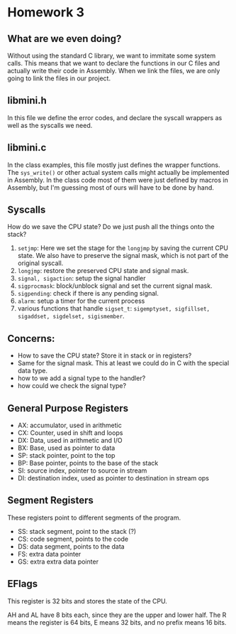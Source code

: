 # Homework 3
## What are we even doing?
Without using the standard C library, we want to immitate some system calls.
This means that we want to declare the functions in our C files and actually write their code
in Assembly.
When we link the files, we are only going to link the files in our project.

## libmini.h
In this file we define the error codes, and declare the syscall wrappers as well as the syscalls we need.

## libmini.c
In the class examples, this file mostly just defines the wrapper functions. The `sys_write()` or other actual
system calls might actually be implemented in Assembly. In the class code most of them were just defined
by macros in Assembly, but I'm guessing most of ours will have to be done by hand.


## Syscalls
How do we save the CPU state? Do we just push all the things onto the stack?
1. `setjmp`: Here we set the stage for the `longjmp` by saving the current CPU state. We also have to 
preserve the signal mask, which is not part of the original syscall.  
2. `longjmp`: restore the preserved CPU state and signal mask.
3. `signal, sigaction`: setup the signal handler 
4. `sigprocmask`: block/unblock signal and set the current signal mask.
5. `sigpending`: check if there is any pending signal.
6. `alarm`: setup a timer for the current process 
7. various functions that handle `sigset_t`: `sigemptyset, sigfillset, sigaddset, sigdelset, sigismember`.  

## Concerns:
- How to save the CPU state? Store it in stack or in registers?
- Same for the signal mask. This at least we could do in C with the special data type.
- how to we add a signal type to the handler?
- how could we check the signal type?

## General Purpose Registers
- AX: accumulator, used in arithmetic
- CX: Counter, used in shift and loops
- DX: Data, used in arithmetic and I/O
- BX: Base, used as pointer to data
- SP: stack pointer, point to the top
- BP: Base pointer, points to the base of the stack
- SI: source index, pointer to source in stream
- DI: destination index, used as pointer to destination in stream ops

## Segment Registers
These registers point to different segments of the program.
- SS: stack segment, point to the stack (?)
- CS: code segment, points to the code
- DS: data segment, points to the data 
- FS: extra data pointer
- GS: extra extra data pointer

## EFlags
This register is 32 bits and stores the state of the CPU. 

AH and AL have 8 bits each, since they are the upper and lower half.
The R means the register is 64 bits, E means 32 bits, and no prefix means 16 bits.
